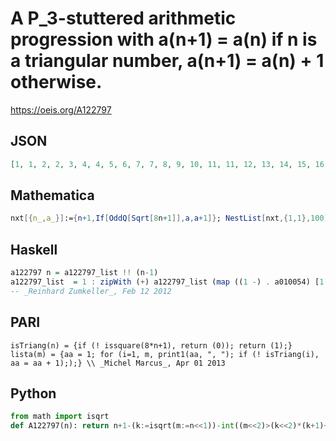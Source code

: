 # A P\_3\-stuttered arithmetic progression with a\(n\+1\) \= a\(n\) if n is a triangular number, a\(n\+1\) \= a\(n\) \+ 1 otherwise\.
https://oeis.org/A122797
## JSON
```JSON
[1, 1, 2, 2, 3, 4, 4, 5, 6, 7, 7, 8, 9, 10, 11, 11, 12, 13, 14, 15, 16, 16, 17, 18, 19, 20, 21, 22, 22, 23, 24, 25, 26, 27, 28, 29, 29, 30, 31, 32, 33, 34, 35, 36, 37, 37, 38, 39, 40, 41, 42, 43, 44, 45, 46, 46, 47, 48, 49, 50, 51, 52, 53, 54, 55, 56, 56, 57, 58, 59, 60, 61, 62, 63, 64, 65, 66, 67, 67, 68, 69, 70, 71, 72, 73, 74, 75, 76, 77, 78, 79, 79, 80, 81, 82, 83, 84, 85, 86, 87]
```
## Mathematica
```Mathematica
nxt[{n_,a_}]:={n+1,If[OddQ[Sqrt[8n+1]],a,a+1]}; NestList[nxt,{1,1},100][[All,2]] (* _Harvey P. Dale_, Oct 10 2018 *)
```
## Haskell
```Haskell
a122797 n = a122797_list !! (n-1)
a122797_list  = 1 : zipWith (+) a122797_list (map ((1 -) . a010054) [1..])
-- _Reinhard Zumkeller_, Feb 12 2012
```
## PARI
```PARI
isTriang(n) = {if (! issquare(8*n+1), return (0)); return (1);}
lista(m) = {aa = 1; for (i=1, m, print1(aa, ", "); if (! isTriang(i), aa = aa + 1););} \\ _Michel Marcus_, Apr 01 2013
```
## Python
```Python
from math import isqrt
def A122797(n): return n+1-(k:=isqrt(m:=n<<1))-int((m<<2)>(k<<2)*(k+1)+1) # _Chai Wah Wu_, Jul 26 2022
```
